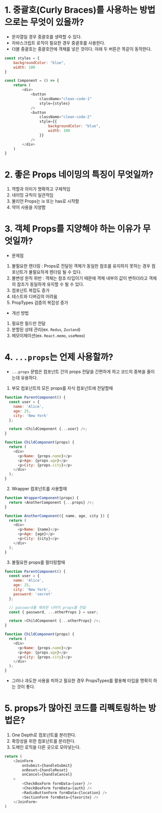 # 1. 중괄호(Curly Braces)를 사용하는 방법으로는 무엇이 있을까?

- 문자열일 경우 중괄호를 생략할 수 있다.
- 자바스크립트 로직이 필요한 경우 중괄호를 사용한다.
- 더블 중괄호는 중괄호안에 객체를 넣은 것이다. 아래 두 버튼은 똑같이 동작한다.

```js
const styles = {
    backgroundColor: "blue",
    width: 100
}

const Component = () => {
    return (
        <div>
            <button
                className="clean-code-1"
                style={styles}
            />
            <button
                className="clean-code-2"
                style={{
                    backgroundColor: "blue",
                    width: 100
                }}
            />
        </div>
    )
}
```

# 2. 좋은 Props 네이밍의 특징이 무엇일까?

1. 역할과 의미가 명확하고 구체적임
2. 네이밍 규칙이 일관적임
3. 불리언 Props는 is 또는 has로 시작함
4. 약어 사용을 지양함

# 3. 객체 Props를 지양해야 하는 이유가 무엇일까?

- 문제점
1. 불필요한 렌더링 : Props로 전달된 객체가 동일한 참조를 유지하지 못하는 경우 컴포넌트가 불필요하게 렌더링 될 수 있다.
2. 불변성 원칙 위반 : 객체는 참조 타입이기 때문에 객체 내부의 값이 변하더라고 객체의 참조가 동일하게 유지할 수 될 수 있다.
3. 컴포넌트 복잡도 증가
4. 테스트와 디버깅의 어려움
5. PropTypes 검증의 복잡성 증가

- 개선 방법
1. 필요한 필드만 전달
2. 분할된 상태 관리(ex. `Redux`, `Zustand`)
3. 메모이제이션(ex. `React.memo`, `useMemo`)


# 4. `...props`는 언제 사용할까?

- `...props` 문법은 컴포넌트 간의 props 전달을 간편하게 하고 코드의 중복을 줄이는데 유용하다.

1. 부모 컴포넌트의 모든 props를 자식 컴포넌트에 전달할때

```js
function ParentComponent() {
  const user = {
    name: 'Alice',
    age: 25,
    city: 'New York'
  };

  return <ChildComponent {...user} />;
}

function ChildComponent(props) {
  return (
    <div>
      <p>Name: {props.name}</p>
      <p>Age: {props.age}</p>
      <p>City: {props.city}</p>
    </div>
  );
}

```

2. Wrapper 컴포넌트를 사용할때

```js
function WrapperComponent(props) {
  return <AnotherComponent {...props} />;
}

function AnotherComponent({ name, age, city }) {
  return (
    <div>
      <p>Name: {name}</p>
      <p>Age: {age}</p>
      <p>City: {city}</p>
    </div>
  );
}

```

3. 불필요한 props를 필터링할때

```js
function ParentComponent() {
  const user = {
    name: 'Alice',
    age: 25,
    city: 'New York',
    password: 'secret'
  };

  // password를 제외한 나머지 props를 전달
  const { password, ...otherProps } = user;

  return <ChildComponent {...otherProps} />;
}

function ChildComponent(props) {
  return (
    <div>
      <p>Name: {props.name}</p>
      <p>Age: {props.age}</p>
      <p>City: {props.city}</p>
    </div>
  );
}
```

- 그러나 과도한 사용을 피하고 필요한 경우 PropsTypes를 활용해 타입을 명확히 하는 것이 좋다.

# 5. props가 많아진 코드를 리펙토링하는 방법은?

1. One Depth로 컴포넌트를 분리한다.
2. 확장성을 위한 컴포넌트를 분리한다.
3. 도메인 로직을 다른 곳으로 모아넣는다.

```js
return (
    <JoinForm 
        onSubmit={handleSubmit}
        onReset={handleReset}
        onCancel={handleCancel}
    >
        <CheckBoxForm formData={user} />
        <CheckBoxForm formData={auth} />
        <RadioButtonForm formData={location} />
        <SectionForm formData={favorite} />
    </JoinForm>
)
```